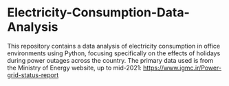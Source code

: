 # Electricity-Consumption-Data-Analysis
This repository contains a data analysis of electricity consumption in office environments using Python, focusing specifically on the effects of holidays during power outages across the country.
The primary data used is from the Ministry of Energy website, up to mid-2021: https://www.igmc.ir/Power-grid-status-report
